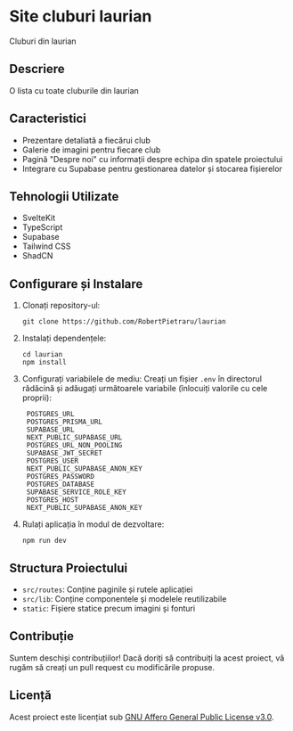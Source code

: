 # Site cluburi laurian

Cluburi din laurian

## Descriere

O lista cu toate cluburile din laurian

## Caracteristici

- Prezentare detaliată a fiecărui club
- Galerie de imagini pentru fiecare club
- Pagină "Despre noi" cu informații despre echipa din spatele proiectului
- Integrare cu Supabase pentru gestionarea datelor și stocarea fișierelor

## Tehnologii Utilizate

- SvelteKit
- TypeScript
- Supabase
- Tailwind CSS
- ShadCN

## Configurare și Instalare

1. Clonați repository-ul:
   ```
   git clone https://github.com/RobertPietraru/laurian
   ```

2. Instalați dependențele:
   ```
   cd laurian
   npm install
   ```

3. Configurați variabilele de mediu:
   Creați un fișier `.env` în directorul rădăcină și adăugați următoarele variabile (înlocuiți valorile cu cele proprii):
   ```
    POSTGRES_URL
    POSTGRES_PRISMA_URL
    SUPABASE_URL
    NEXT_PUBLIC_SUPABASE_URL
    POSTGRES_URL_NON_POOLING
    SUPABASE_JWT_SECRET
    POSTGRES_USER
    NEXT_PUBLIC_SUPABASE_ANON_KEY
    POSTGRES_PASSWORD
    POSTGRES_DATABASE
    SUPABASE_SERVICE_ROLE_KEY
    POSTGRES_HOST
    NEXT_PUBLIC_SUPABASE_ANON_KEY
   ```

4. Rulați aplicația în modul de dezvoltare:
   ```
   npm run dev
   ```

## Structura Proiectului

- `src/routes`: Conține paginile și rutele aplicației
- `src/lib`: Conține componentele și modelele reutilizabile
- `static`: Fișiere statice precum imagini și fonturi

## Contribuție

Suntem deschiși contribuțiilor! Dacă doriți să contribuiți la acest proiect, vă rugăm să creați un pull request cu modificările propuse.

## Licență

Acest proiect este licențiat sub [GNU Affero General Public License v3.0](LICENSE).
